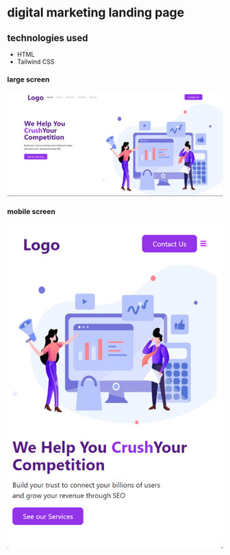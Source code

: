 # digital marketing landing page

## technologies used

- HTML
- Tailwind CSS

### large screen

![ss1](./Screenshot1.png)

### mobile screen

![ss2](./Screenshot2.png)